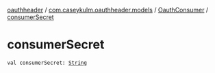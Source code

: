 [oauthheader](../../index.md) / [com.caseykulm.oauthheader.models](../index.md) / [OauthConsumer](index.md) / [consumerSecret](.)

# consumerSecret

`val consumerSecret: `[`String`](https://kotlinlang.org/api/latest/jvm/stdlib/kotlin/-string/index.html)